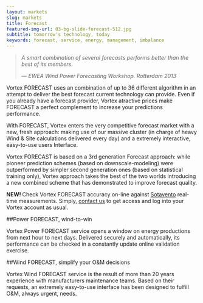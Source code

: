 ```yaml
---
layout: markets
slug: markets
title: Forecast
featured-img-url: 03-bg-slide-forecast-512.jpg
subtitle: tomorrow's technology, today
keywords: forecast, service, energy, management, imbalance
---
```


<blockquote>
    <p><i>A smart combination of several forecasts performs better than the best of its members.</i></p>
    <footer>&mdash; <cite>EWEA Wind Power Forecasting Workshop. Rotterdam 2013</cite></footer>
</blockquote>

<p> Vortex FORECAST uses an combination of up to 36 different algorithm in an attempt to deliver the best forecast current technology can provide. Even if you already have a forecast provider, Vortex atractive prices make FORECAST a perfect complement to increase your predictions performance.</p>
<p> With FORECAST, Vortex enters the very competitive forecast market with a new, fresh approach: making use of our massive cluster (in charge of heavy Wind & Site calculations delivered every day) and a extremely interactive, easy-to-use users Interface.</p>
<p> Vortex FORECAST is based on a 3rd generation Forecast approach: while pioneer prediction schemes (based on downscale-modeling) were outperformed by simpler second generation ones (based on statistical training only), Vortex approach takes the best of the two worlds introducing a new combined scheme that has demonstrated to improve forecast quality.</p>

<div class="well well-sm ox_animate_when_almost_visible ox_bottom-to-top">
    <b> NEW! </b> Check Vortex FORECAST accuracy on-line against <a href="http://www.sotaventogalicia.com/en" target="_blank">Sotavento</a> real-time measurements. Simply, <a href="mailto:info@vortex.es">contact us</a> to get access and log into your Vortex account as usual.
</div>

##Power FORECAST, wind-to-win

Vortex Power FORECAST service opens a window on energy productions from next hour to next days. Delivered securely and automatically, its performance can be checked in a constantly update online validation exercise. 

##Wind FORECAST, simplify your O&M decisions

Vortex Wind FORECAST service is the result of more than 20 years experience with manufacturers maintenance teams. Based on their requests, an extremely easy-to-use interface has been designed to fulfill O&M, always urgent, needs.
